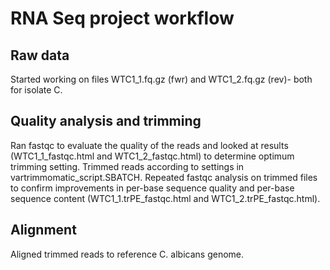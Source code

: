 # RNA Seq project workflow
## Raw data 
Started working on files WTC1_1.fq.gz (fwr) and WTC1_2.fq.gz (rev)- both for isolate C. 
## Quality analysis and trimming
Ran fastqc to evaluate the quality of the reads and looked at results (WTC1_1_fastqc.html and WTC1_2_fastqc.html) to determine optimum trimming setting.
Trimmed reads according to settings in vartrimmomatic_script.SBATCH.
Repeated fastqc analysis on trimmed files to confirm improvements in per-base sequence quality and per-base sequence content (WTC1_1.trPE_fastqc.html and WTC1_2.trPE_fastqc.html).
## Alignment
Aligned trimmed reads to reference C. albicans genome. 
